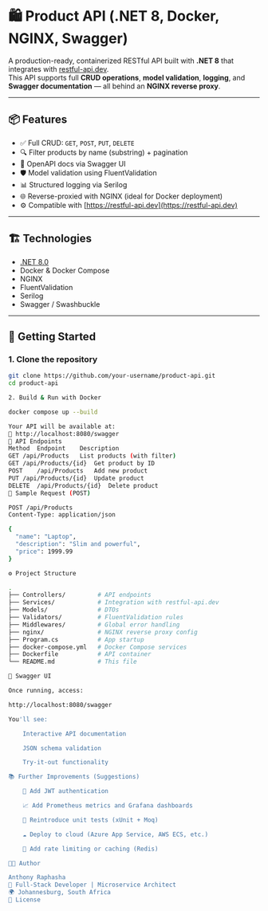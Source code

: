 # 🛍️ Product API (.NET 8, Docker, NGINX, Swagger)

A production-ready, containerized RESTful API built with **.NET 8** that integrates with [restful-api.dev](https://restful-api.dev).  
This API supports full **CRUD operations**, **model validation**, **logging**, and **Swagger documentation** — all behind an **NGINX reverse proxy**.

---

## 📦 Features

- ✅ Full CRUD: `GET`, `POST`, `PUT`, `DELETE`
- 🔍 Filter products by name (substring) + pagination
- 🧾 OpenAPI docs via Swagger UI
- 🛡️ Model validation using FluentValidation
- 📊 Structured logging via Serilog
- 🌐 Reverse-proxied with NGINX (ideal for Docker deployment)
- ⚙️ Compatible with [https://restful-api.dev](https://restful-api.dev)

---

## 🏗️ Technologies

- [.NET 8.0](https://dotnet.microsoft.com/)
- Docker & Docker Compose
- NGINX
- FluentValidation
- Serilog
- Swagger / Swashbuckle

---

## 🚀 Getting Started

### 1. Clone the repository

```bash
git clone https://github.com/your-username/product-api.git
cd product-api

2. Build & Run with Docker

docker compose up --build

Your API will be available at:
📍 http://localhost:8080/swagger
🧪 API Endpoints
Method	Endpoint	Description
GET	/api/Products	List products (with filter)
GET	/api/Products/{id}	Get product by ID
POST	/api/Products	Add new product
PUT	/api/Products/{id}	Update product
DELETE	/api/Products/{id}	Delete product
🧾 Sample Request (POST)

POST /api/Products
Content-Type: application/json

{
  "name": "Laptop",
  "description": "Slim and powerful",
  "price": 1999.99
}

⚙️ Project Structure

.
├── Controllers/         # API endpoints
├── Services/            # Integration with restful-api.dev
├── Models/              # DTOs
├── Validators/          # FluentValidation rules
├── Middlewares/         # Global error handling
├── nginx/               # NGINX reverse proxy config
├── Program.cs           # App startup
├── docker-compose.yml   # Docker Compose services
├── Dockerfile           # API container
└── README.md            # This file

📖 Swagger UI

Once running, access:

http://localhost:8080/swagger

You'll see:

    Interactive API documentation

    JSON schema validation

    Try-it-out functionality

📚 Further Improvements (Suggestions)

    🔐 Add JWT authentication

    📈 Add Prometheus metrics and Grafana dashboards

    🧪 Reintroduce unit tests (xUnit + Moq)

    ☁️ Deploy to cloud (Azure App Service, AWS ECS, etc.)

    🛂 Add rate limiting or caching (Redis)

🧑‍💻 Author

Anthony Raphasha
💼 Full-Stack Developer | Microservice Architect
🌍 Johannesburg, South Africa
📄 License

